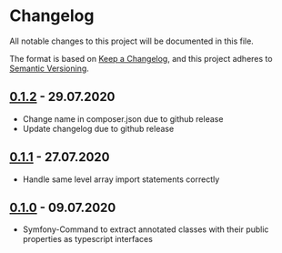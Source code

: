 Changelog
=========
All notable changes to this project will be documented in this file.

The format is based on [Keep a Changelog](https://keepachangelog.com/en/1.0.0/),
and this project adheres to [Semantic Versioning](https://semver.org/spec/v2.0.0.html).

[0.1.2] - 29.07.2020
--------------------
* Change name in composer.json due to github release
* Update changelog due to github release

[0.1.1] - 27.07.2020
--------------------
* Handle same level array import statements correctly

[0.1.0] - 09.07.2020
--------------------
* Symfony-Command to extract annotated classes with their public properties as typescript interfaces

[0.1.2]: https://github.com/braune-digital/bd-php-to-ts-converter-bundle/tree/0.1.2
[0.1.1]: https://github.com/braune-digital/bd-php-to-ts-converter-bundle/tree/0.1.1
[0.1.0]: https://github.com/braune-digital/bd-php-to-ts-converter-bundle/tree/0.1.0
